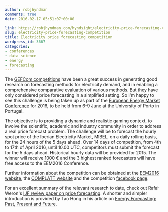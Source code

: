 ```yaml
---
author: robjhyndman
comments: true
date: 2016-02-17 05:51:07+00:00

link: https://robjhyndman.com/hyndsight/electricity-price-forecasting-competition/
slug: electricity-price-forecasting-competition
title: Electricity price forecasting competition
wordpress_id: 3667
categories:
- conferences
- data science
- energy
- forecasting
---
```


The [GEFCom competitions](http://gefcom.org) have been a great success in generating good research on forecasting methods for electricity demand, and in enabling a comprehensive comparative evaluation of various methods. But they have only considered price forecasting in a simplified setting. So I'm happy to see this challenge is being taken up as part of the [European Energy Market Conference](http://www.eem2016.com) for 2016, to be held from 6-9 June at the University of Porto in Portugal.<!-- more -->

The objective is to providing a dynamic and realistic gaming context, to involve the scientific, academic and industry community in order to address a real price forecast problem. The challenge will be to forecast the hourly spot price of the Iberian Electricity Market, MIBEL, on a daily rolling basis, for the 24 hours of the 5 days ahead. Over 14 days of competition, from 4th to 17th of April 2016, until 10.00 UTC, competitors must submit the forecast for the 5 days ahead. Historical hourly data will be provided for 2015. The winner will receive 1000 € and the 3 highest ranked forecasters will have free access to the EEM2016 Conference.

Further information about the competition can be obtained at the [EEM2016 website](http://www.eem2016.com/price-forecast-competition/), the [COMPLATT website](http://complatt.smartwatt.net/) and the competition [facebook page](https://www.facebook.com/Complatt-953726651390812/).

For an excellent summary of the relevant research to date, check out Rafał Weron's [IJF review paper on price forecasting](http://www.sciencedirect.com/science/article/pii/S0169207014001083). A shorter and simpler introduction is provided by Tao Hong in his article on [Energy Forecasting: Past, Present and Future](https://forecasters.org/pdfs/foresight/ForesightWinter2014_Hong_Energy_Forecasting.pdf).
